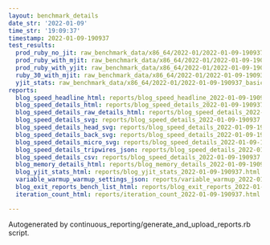 ```yaml
---
layout: benchmark_details
date_str: '2022-01-09'
time_str: '19:09:37'
timestamp: 2022-01-09-190937
test_results:
  prod_ruby_no_jit: raw_benchmark_data/x86_64/2022-01/2022-01-09-190937_basic_benchmark_prod_ruby_no_jit.json
  prod_ruby_with_mjit: raw_benchmark_data/x86_64/2022-01/2022-01-09-190937_basic_benchmark_prod_ruby_with_mjit.json
  prod_ruby_with_yjit: raw_benchmark_data/x86_64/2022-01/2022-01-09-190937_basic_benchmark_prod_ruby_with_yjit.json
  ruby_30_with_mjit: raw_benchmark_data/x86_64/2022-01/2022-01-09-190937_basic_benchmark_ruby_30_with_mjit.json
  yjit_stats: raw_benchmark_data/x86_64/2022-01/2022-01-09-190937_basic_benchmark_yjit_stats.json
reports:
  blog_speed_headline_html: reports/blog_speed_headline_2022-01-09-190937.html
  blog_speed_details_html: reports/blog_speed_details_2022-01-09-190937.html
  blog_speed_details_raw_details_html: reports/blog_speed_details_2022-01-09-190937.raw_details.html
  blog_speed_details_svg: reports/blog_speed_details_2022-01-09-190937.svg
  blog_speed_details_head_svg: reports/blog_speed_details_2022-01-09-190937.head.svg
  blog_speed_details_back_svg: reports/blog_speed_details_2022-01-09-190937.back.svg
  blog_speed_details_micro_svg: reports/blog_speed_details_2022-01-09-190937.micro.svg
  blog_speed_details_tripwires_json: reports/blog_speed_details_2022-01-09-190937.tripwires.json
  blog_speed_details_csv: reports/blog_speed_details_2022-01-09-190937.csv
  blog_memory_details_html: reports/blog_memory_details_2022-01-09-190937.html
  blog_yjit_stats_html: reports/blog_yjit_stats_2022-01-09-190937.html
  variable_warmup_warmup_settings_json: reports/variable_warmup_2022-01-09-190937.warmup_settings.json
  blog_exit_reports_bench_list_html: reports/blog_exit_reports_2022-01-09-190937.bench_list.html
  iteration_count_html: reports/iteration_count_2022-01-09-190937.html

---
```

Autogenerated by continuous_reporting/generate_and_upload_reports.rb script.
